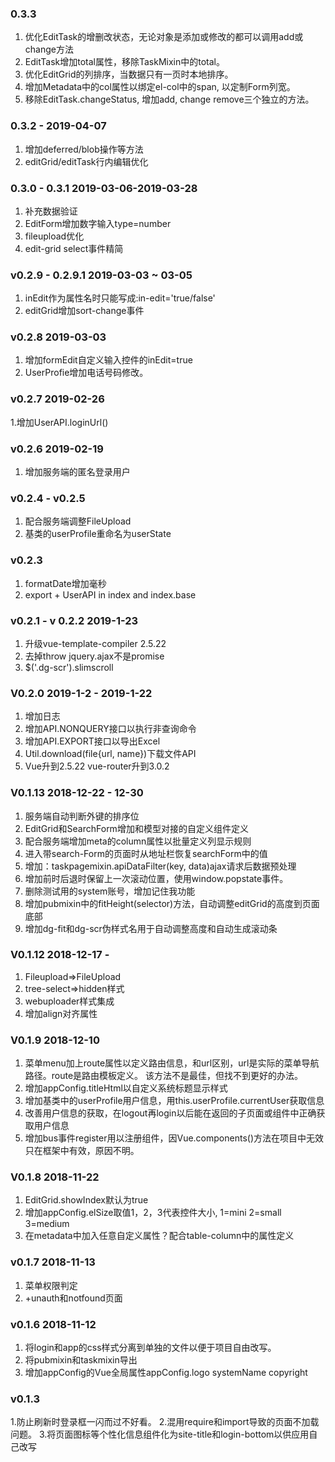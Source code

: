 ### 0.3.3
1. 优化EditTask的增删改状态，无论对象是添加或修改的都可以调用add或change方法
2. EditTask增加total属性，移除TaskMixin中的total。
3. 优化EditGrid的列排序，当数据只有一页时本地排序。
4. 增加Metadata中的col属性以绑定el-col中的span, 以定制Form列宽。
5. 移除EditTask.changeStatus, 增加add, change remove三个独立的方法。

### 0.3.2 - 2019-04-07
1. 增加deferred/blob操作等方法
2. editGrid/editTask行内编辑优化

### 0.3.0 - 0.3.1 2019-03-06-2019-03-28
1. 补充数据验证
2. EditForm增加数字输入type=number
3. fileupload优化
4. edit-grid select事件精简

### v0.2.9 - 0.2.9.1 2019-03-03 ~ 03-05
1. inEdit作为属性名时只能写成:in-edit='true/false'
2. editGrid增加sort-change事件

### v0.2.8 2019-03-03
1. 增加formEdit自定义输入控件的inEdit=true
2. UserProfie增加电话号码修改。

### v0.2.7 2019-02-26
1.增加UserAPI.loginUrl()

### v0.2.6 2019-02-19
1. 增加服务端的匿名登录用户

### v0.2.4 - v0.2.5
1. 配合服务端调整FileUpload
2. 基类的userProfile重命名为userState

### v0.2.3
1. formatDate增加毫秒
2. export + UserAPI in index and index.base

### v0.2.1 - v 0.2.2 2019-1-23
1. 升级vue-template-compiler 2.5.22
2. 去掉throw jquery.ajax不是promise
3. $('.dg-scr').slimscroll

### V0.2.0 2019-1-2 - 2019-1-22
1. 增加日志
2. 增加API.NONQUERY接口以执行非查询命令
3. 增加API.EXPORT接口以导出Excel
4. Util.download(file{url, name})下载文件API
5. Vue升到2.5.22 vue-router升到3.0.2

### V0.1.13 2018-12-22 - 12-30
1. 服务端自动判断外键的排序位
2. EditGrid和SearchForm增加和模型对接的自定义组件定义
3. 配合服务端增加meta的column属性以批量定义列显示规则
4. 进入带search-Form的页面时从地址栏恢复searchForm中的值
5. 增加：taskpagemixin.apiDataFilter(key, data)ajax请求后数据预处理
6. 增加前时后退时保留上一次滚动位置，使用window.popstate事件。
7. 删除测试用的system账号，增加记住我功能
8. 增加pubmixin中的fitHeight(selector)方法，自动调整editGrid的高度到页面底部
9. 增加dg-fit和dg-scr伪样式名用于自动调整高度和自动生成滚动条

### V0.1.12 2018-12-17 - 
1. Fileupload=>FileUpload
2. tree-select=>hidden样式
3. webuploader样式集成
4. 增加align对齐属性

### V0.1.9 2018-12-10
1. 菜单menu加上route属性以定义路由信息，和url区别，url是实际的菜单导航路径。route是路由模板定义。
   该方法不是最佳，但找不到更好的办法。
2. 增加appConfig.titleHtml以自定义系统标题显示样式
3. 增加基类中的userProfile用户信息，用this.userProfile.currentUser获取信息
4. 改善用户信息的获取，在logout再login以后能在返回的子页面或组件中正确获取用户信息
5. 增加bus事件register用以注册组件，因Vue.components()方法在项目中无效只在框架中有效，原因不明。

### V0.1.8 2018-11-22
1. EditGrid.showIndex默认为true
2. 增加appConfig.elSize取值1，2，3代表控件大小, 1=mini 2=small 3=medium
3. 在metadata中加入任意自定义属性？配合table-column中的属性定义


### v0.1.7  2018-11-13
1. 菜单权限判定
2. +unauth和notfound页面

### v0.1.6  2018-11-12
1. 将login和app的css样式分离到单独的文件以便于项目自由改写。
2. 将pubmixin和taskmixin导出
3. 增加appConfig的Vue全局属性appConfig.logo systemName copyright

### v0.1.3
1.防止刷新时登录框一闪而过不好看。
2.混用require和import导致的页面不加载问题。
3.将页面图标等个性化信息组件化为site-title和login-bottom以供应用自己改写